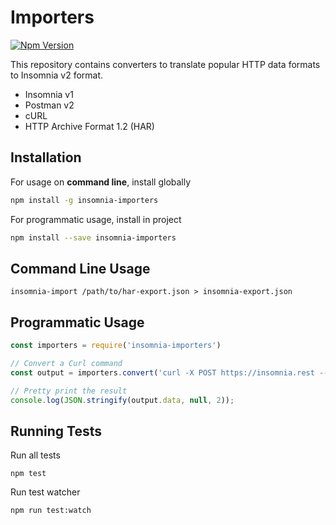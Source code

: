 # Importers

[![Npm Version](https://img.shields.io/npm/v/insomnia-importers.svg)](https://www.npmjs.com/package/insomnia-importers)

This repository contains converters to translate popular HTTP data formats to
Insomnia v2 format.

- Insomnia v1
- Postman v2
- cURL
- HTTP Archive Format 1.2 (HAR)

## Installation

For usage on **command line**, install globally

```bash
npm install -g insomnia-importers
```

For programmatic usage, install in project
 
```bash
npm install --save insomnia-importers
```

## Command Line Usage

```shell
insomnia-import /path/to/har-export.json > insomnia-export.json
```

## Programmatic Usage

```javascript
const importers = require('insomnia-importers')

// Convert a Curl command
const output = importers.convert('curl -X POST https://insomnia.rest --data "Cool!"')

// Pretty print the result
console.log(JSON.stringify(output.data, null, 2));
```

## Running Tests

Run all tests

```shell
npm test
```

Run test watcher

```shell
npm run test:watch
```
